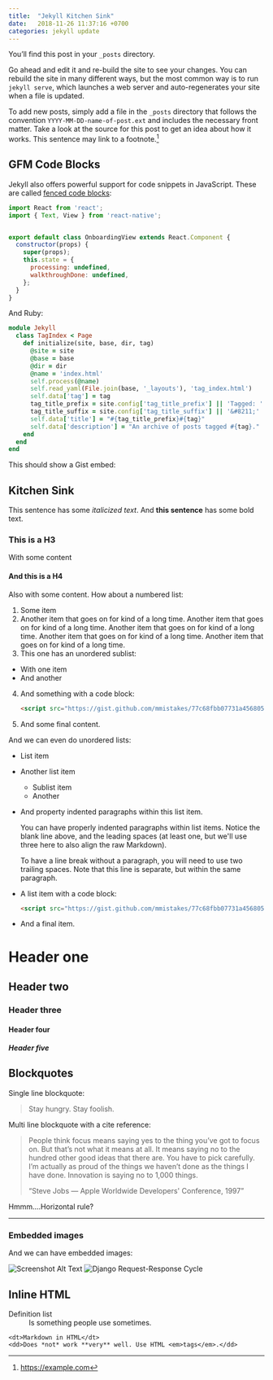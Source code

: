 ```yaml
---
title:  "Jekyll Kitchen Sink"
date:   2018-11-26 11:37:16 +0700
categories: jekyll update
---
```

You’ll find this post in your `_posts` directory.

Go ahead and edit it and re-build the site to see your changes. You can rebuild the site in many different ways, but the most common way is to run `jekyll serve`, which launches a web server and auto-regenerates your site when a file is updated.

To add new posts, simply add a file in the `_posts` directory that follows the convention `YYYY-MM-DD-name-of-post.ext` and includes the necessary front matter. Take a look at the source for this post to get an idea about how it works. This sentence may link to a footnote.[^1]

## GFM Code Blocks

Jekyll also offers powerful support for code snippets in JavaScript. These are
called [fenced code blocks](https://help.github.com/articles/creating-and-highlighting-code-blocks/):

```javascript
import React from 'react';
import { Text, View } from 'react-native';


export default class OnboardingView extends React.Component {
  constructor(props) {
    super(props);
    this.state = {
      processing: undefined,
      walkthroughDone: undefined,
    };
  }
}

```

And Ruby:
```ruby
module Jekyll
  class TagIndex < Page
    def initialize(site, base, dir, tag)
      @site = site
      @base = base
      @dir = dir
      @name = 'index.html'
      self.process(@name)
      self.read_yaml(File.join(base, '_layouts'), 'tag_index.html')
      self.data['tag'] = tag
      tag_title_prefix = site.config['tag_title_prefix'] || 'Tagged: '
      tag_title_suffix = site.config['tag_title_suffix'] || '&#8211;'
      self.data['title'] = "#{tag_title_prefix}#{tag}"
      self.data['description'] = "An archive of posts tagged #{tag}."
    end
  end
end
```

This should show a Gist embed:
<script src="https://gist.github.com/mmistakes/77c68fbb07731a456805a7b473f47841.js"></script>

## Kitchen Sink

This sentence has some _italicized text_. And **this sentence** has some bold
text.

### This is a H3

With some content

#### And this is a H4

Also with some content. How about a numbered list:

1. Some item
2. Another item that goes on for kind of a long time. Another item that goes on for kind of a long time. Another item that goes on for kind of a long time. Another item that goes on for kind of a long time. Another item that goes on for kind of a long time.
3. This one has an unordered sublist:
  * With one item
  * And another
4. And something with a code block:
    ```html
    <script src="https://gist.github.com/mmistakes/77c68fbb07731a456805a7b473f47841.js"></script>
    ```
4. And some final content.

And we can even do unordered lists:

* List item
* Another list item
  * Sublist item
  * Another
* And property indented paragraphs within this list item.
  
  You can have properly indented paragraphs within list items. Notice the blank line above, and the leading spaces (at least one, but we'll use three here to also align the raw Markdown).

	To have a line break without a paragraph, you will need to use two trailing
  spaces.
  Note that this line is separate, but within the same paragraph.
* A list item with a code block:
    ```html
    <script src="https://gist.github.com/mmistakes/77c68fbb07731a456805a7b473f47841.js"></script>
    ```
* And a final item.

# Header one
## Header two
### Header three
#### Header four
##### Header five

## Blockquotes

Single line blockquote:

> Stay hungry. Stay foolish.

Multi line blockquote with a cite reference:

> People think focus means saying yes to the thing you’ve got to focus on. But that’s not what it means at all. It means saying no to the hundred other good ideas that there are. You have to pick carefully. I’m actually as proud of the things we haven’t done as the things I have done. Innovation is saying no to 1,000 things.
> 
> <q>Steve Jobs — Apple Worldwide Developers' Conference, 1997</q>

Hmmm....Horizontal rule?

---

### Embedded images

And we can have embedded images:

![Screenshot Alt Text](/assets/images/screenshot.png)
![Django Request-Response Cycle](/assets/django_request_response_cycle.png)

## Inline HTML

<dl>
	<dt>Definition list</dt>
	<dd>Is something people use sometimes.</dd>

	<dt>Markdown in HTML</dt>
	<dd>Does *not* work **very** well. Use HTML <em>tags</em>.</dd>
</dl>


[^1]: https://example.com
